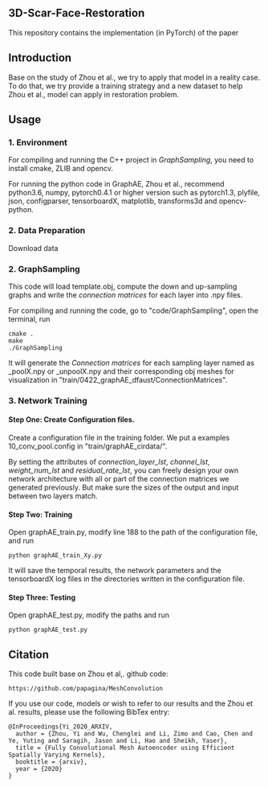 ## 3D-Scar-Face-Restoration
This repository contains the implementation (in PyTorch) of the paper

## Introduction
Base on the study of Zhou et al., we try to apply that model in a reality case. To do that, we try provide a training strategy and a new dataset to help Zhou et al., model can apply in restoration problem.

## Usage
### 1. Environment
For compiling and running the C++ project in *GraphSampling*, you need to install cmake, ZLIB and opencv.

For running the python code in GraphAE, Zhou et al., recommend python3.6, numpy, pytorch0.4.1 or higher version such as pytorch1.3, plyfile, json, configparser, tensorboardX, matplotlib, transforms3d and opencv-python.

### 2. Data Preparation
Download data

### 2. GraphSampling
This code will load template.obj, compute the down and up-sampling graphs and write the *connection matrices* for each layer into .npy files.

For compiling and running the code, go to "code/GraphSampling", open the terminal, run
```
cmake .
make
./GraphSampling
```

It will generate the *Connection matrices* for each sampling layer named as _poolX.npy or _unpoolX.npy and their corresponding obj meshes for visualization in "train/0422_graphAE_dfaust/ConnectionMatrices".

### 3. Network Training
#### Step One: Create Configuration files.
Create a configuration file in the training folder. We put a examples 10_conv_pool.config in "train/graphAE_cirdata/".

By setting the attributes of *connection_layer_lst*, *channel_lst*, *weight_num_lst* and *residual_rate_lst*, you can freely design your own network architecture with all or part of the connection matrices we generated previously. But make sure the sizes of the output and input between two layers match.

#### Step Two: Training
Open graphAE_train.py, modify line 188 to the path of the configuration file, and run
```
python graphAE_train_Xy.py
```

It will save the temporal results, the network parameters and the tensorboardX log files in the directories written in the configuration file.

#### Step Three: Testing
Open graphAE_test.py, modify the paths and run
```
python graphAE_test.py
```

## Citation

This code built base on Zhou et al,. github code:
```
https://github.com/papagina/MeshConvolution
```

If you use our code, models or wish to refer to our results and the Zhou et al. results, please use the following BibTex entry:
```
@InProceedings{Yi_2020_ARXIV,
  author = {Zhou, Yi and Wu, Chenglei and Li, Zimo and Cao, Chen and Ye, Yuting and Saragih, Jason and Li, Hao and Sheikh, Yaser},
  title = {Fully Convolutional Mesh Autoencoder using Efficient Spatially Varying Kernels},
  booktitle = {arxiv},  
  year = {2020}
}
```
